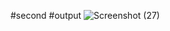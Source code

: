 #second
#output
![Screenshot (27)](https://github.com/Hashikha123/second/assets/151615518/da60565d-c0c3-4c01-860c-1dd920d0a798)

